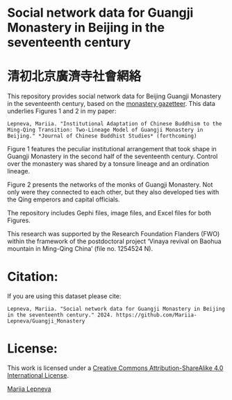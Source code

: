 # Social network data for Guangji Monastery in Beijing in the seventeenth century
# 清初北京廣濟寺社會網絡

This repository provides social network data for Beijing Guangji Monastery in the seventeenth century, based on the [monastery gazetteer](http://buddhistinformatics.dila.edu.tw/fosizhi/ui.html?book=g044). This data underlies Figures 1 and 2 in my paper:

`Lepneva, Mariia. "Institutional Adaptation of Chinese Buddhism to the Ming-Qing Transition: Two-Lineage Model of Guangji Monastery in Beijing." *Journal of Chinese Buddhist Studies* (forthcoming)`

Figure 1 features the peculiar institutional arrangement that took shape in Guangji Monastery in the second half of the seventeenth century. Control over the monastery was shared by a tonsure lineage and an ordination lineage. 

Figure 2 presents the networks of the monks of Guangji Monastery. Not only were they connected to each other, but they also developed ties with the Qing emperors and capital officials.

The repository includes Gephi files, image files, and Excel files for both Figures.

This research was supported by the Research Foundation Flanders (FWO) within the framework of the postdoctoral project ‘Vinaya revival on Baohua mountain in Ming-Qing China’ (file
no. 1254524 N).

# Citation:
If you are using this dataset please cite:

`Lepneva, Mariia. "Social network data for Guangji Monastery in Beijing in the seventeenth century." 2024. https://github.com/Mariia-Lepneva/Guangji_Monastery`

# License:
This work is licensed under a [Creative Commons Attribution-ShareAlike 4.0 International License](http://creativecommons.org/licenses/by-sa/4.0/).

[Mariia Lepneva](https://research.flw.ugent.be/en/mariia.lepneva)
